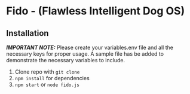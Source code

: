 Fido - (**F**lawless **I**ntelligent **D**og **O**S)
================================================================

Installation
------------

**_IMPORTANT NOTE:_** Please create your variables.env file and all the necessary keys for proper usage. A sample file has be added to demonstrate the necessary variables to include.

1. Clone repo with `git clone`
2. `npm install` for dependencies
3. `npm start` or `node fido.js`
